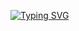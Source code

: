 <a href="https://git.io/typing-svg"><img src="https://readme-typing-svg.demolab.com?font=Fira+Code&pause=1000&color=FF7400&random=false&width=435&lines=Nuclear+Flood" alt="Typing SVG" /></a>

